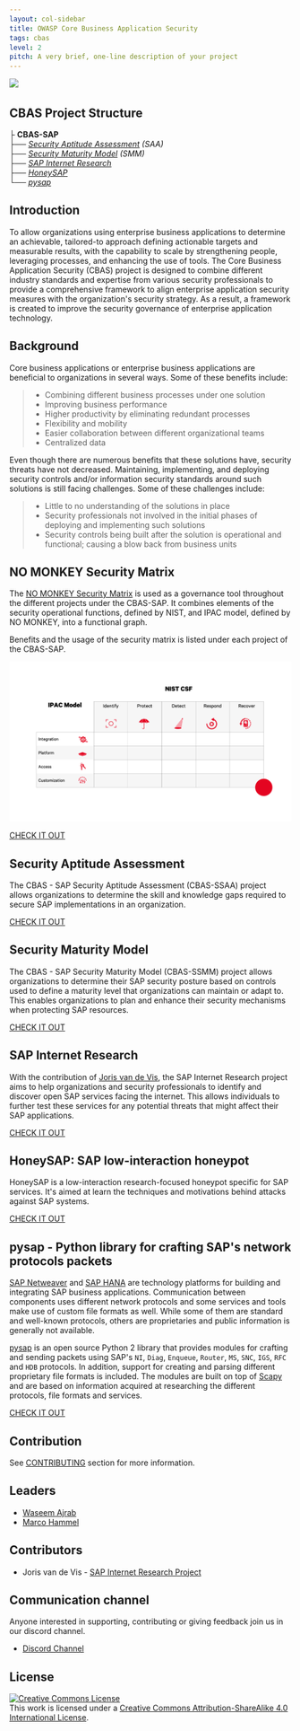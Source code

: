 ```yaml
---
layout: col-sidebar
title: OWASP Core Business Application Security
tags: cbas
level: 2
pitch: A very brief, one-line description of your project
---
```


<img src="assets/images/logo.png" width="150"/>

## CBAS Project Structure

   ├ __CBAS-SAP__                    
      ├── *[Security Aptitude Assessment](#security-aptitude-assessment) (SAA)*     
      ├── *[Security Maturity Model](#security-maturity-model) (SMM)*         
      ├── *[SAP Internet Research](#sap-internet-research)*  
      ├── *[HoneySAP](#HoneySAP:-SAP-low-interaction-honeypot)*            
      └── *[pysap](#pysap---Python-library-for-crafting-SAP's-network-protocols-packets)*

## Introduction
To allow organizations using enterprise business applications to determine an achievable, tailored-to approach defining actionable targets and measurable results, with the capability to scale by strengthening people, leveraging processes, and enhancing the use of tools. The Core Business Application Security (CBAS) project is designed to combine different industry standards and expertise from various security professionals to provide a comprehensive framework to align enterprise application security measures with the organization's security strategy. As a result, a framework is created to improve the security governance of enterprise application technology.


## Background
Core business applications or enterprise business applications are beneficial to organizations in several ways. Some of these benefits include:

> - Combining different business processes under one solution
> - Improving business performance
> - Higher productivity by eliminating redundant processes
> - Flexibility and mobility
> - Easier collaboration between different organizational teams
> - Centralized data

Even though there are numerous benefits that these solutions have, security threats have not decreased. Maintaining, implementing, and deploying security controls and/or information security standards around such solutions is still facing challenges. Some of these challenges include:

> - Little to no understanding of the solutions in place
> - Security professionals not involved in the initial phases of deploying and implementing such solutions
> - Security controls being built after the solution is operational and functional; causing a blow back from business units

## NO MONKEY Security Matrix

The [NO MONKEY Security Matrix](https://github.com/NO-MONKEY/CBAS-SAP/blob/master/No_MONKEY_Security_Matrix.md) is used as a governance tool throughout the different projects under the CBAS-SAP. It combines elements of the security operational functions, defined by NIST, and IPAC model, defined by NO MONKEY, into a functional graph.

Benefits and the usage of the security matrix is listed under each project of the CBAS-SAP.

![](assets/images/NM_Matrix.png)

[CHECK IT OUT](https://github.com/NO-MONKEY/CBAS-SAP/blob/master/No_MONKEY_Security_Matrix.md)   

## Security Aptitude Assessment

The CBAS - SAP Security Aptitude Assessment (CBAS-SSAA) project allows organizations to determine the skill and knowledge gaps required to secure SAP implementations in an organization.

[CHECK IT OUT](https://github.com/NO-MONKEY/CBAS-SAP-SecurityAptitudeAssessment)

## Security Maturity Model

The CBAS - SAP Security Maturity Model (CBAS-SSMM) project allows organizations to determine their SAP security posture based on controls used to define a maturity level that organizations can maintain or adapt to. This enables organizations to plan and enhance their security mechanisms when protecting SAP resources.

[CHECK IT OUT](https://github.com/NO-MONKEY/CBAS-SAP-SecurityMaturityModel)

## SAP Internet Research

With the contribution of [Joris van de Vis](mailto:joris@protect4s.com), the SAP Internet Research project aims to help organizations and security professionals to identify and discover open SAP services facing the internet. This allows individuals to further test these services for any potential threats that might affect their SAP applications.

[CHECK IT OUT](https://github.com/NO-MONKEY/CBAS-SAPInternetResearch)

## HoneySAP: SAP low-interaction honeypot

HoneySAP is a low-interaction research-focused honeypot specific for SAP services. It's aimed at learn the techniques and motivations behind attacks against SAP systems.

[CHECK IT OUT](https://github.com/OWASP/HoneySAP)

## pysap - Python library for crafting SAP's network protocols packets

[SAP Netweaver](https://www.sap.com/platform/netweaver/index.epx) and
[SAP HANA](https://www.sap.com/products/hana.html) are technology platforms for
building and integrating SAP business applications. Communication between components uses different network protocols and some services and tools make use of custom file formats as well. While some of them are standard and well-known protocols, others are proprietaries and public information is generally not available.

[pysap](https://github.com/OWASP/pysap) is an open source Python 2 library that provides modules for crafting and sending packets using SAP's `NI`, `Diag`, `Enqueue`, `Router`, `MS`, `SNC`, `IGS`, `RFC` and `HDB` protocols. In addition, support for creating and parsing different proprietary file formats is included. The modules are built on top of [Scapy](https://scapy.net/) and are based on information acquired at researching the different protocols, file formats and services.

[CHECK IT OUT](https://github.com/OWASP/pysap)

## Contribution

See [CONTRIBUTING](https://github.com/NO-MONKEY/CBAS-SAP/blob/master/CONTRIBUTING.md) section for more information.    

## Leaders
- [Waseem Ajrab](mailto:cbas@advisory.no-monkey.com)
- [Marco Hammel](mailto:cbas@advisory.no-monkey.com)

## Contributors

- Joris van de Vis - [SAP Internet Research Project](https://github.com/NO-MONKEY/CBAS-SAPInternetResearch)

## Communication channel

Anyone interested in supporting, contributing or giving feedback join us in our discord channel.

* [Discord Channel](https://discord.gg/X8ZVSfH)

## License
<a rel="license" href="http://creativecommons.org/licenses/by-sa/4.0/"><img alt="Creative Commons License" style="border-width:0" src="https://i.creativecommons.org/l/by-sa/4.0/88x31.png" /></a>
<br />This work is licensed under a <a rel="license" href="http://creativecommons.org/licenses/by-sa/4.0/">Creative Commons Attribution-ShareAlike 4.0 International License</a>.
